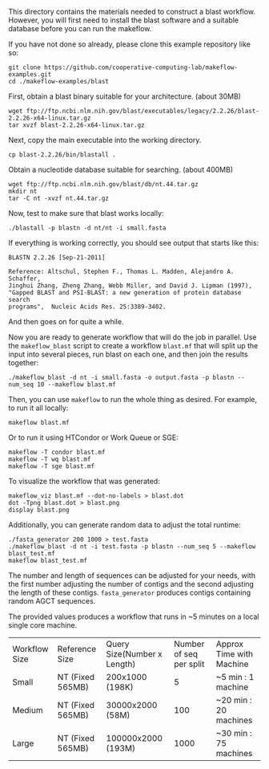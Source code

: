 This directory contains the materials needed to construct a blast workflow.
However, you will first need to install the blast software and a suitable
database before you can run the makeflow.

If you have not done so already, please clone this example repository like so:
```
git clone https://github.com/cooperative-computing-lab/makeflow-examples.git
cd ./makeflow-examples/blast
```

First, obtain a blast binary suitable for your architecture. (about 30MB)
```
wget ftp://ftp.ncbi.nlm.nih.gov/blast/executables/legacy/2.2.26/blast-2.2.26-x64-linux.tar.gz
tar xvzf blast-2.2.26-x64-linux.tar.gz
```

Next, copy the main executable into the working directory.
```
cp blast-2.2.26/bin/blastall .
```

Obtain a nucleotide database suitable for searching. (about 400MB)
```
wget ftp://ftp.ncbi.nlm.nih.gov/blast/db/nt.44.tar.gz
mkdir nt
tar -C nt -xvzf nt.44.tar.gz
```

Now, test to make sure that blast works locally:
```
./blastall -p blastn -d nt/nt -i small.fasta

```

If everything is working correctly, you should see output that starts like this:

```
BLASTN 2.2.26 [Sep-21-2011]

Reference: Altschul, Stephen F., Thomas L. Madden, Alejandro A. Schaffer, 
Jinghui Zhang, Zheng Zhang, Webb Miller, and David J. Lipman (1997), 
"Gapped BLAST and PSI-BLAST: a new generation of protein database search
programs",  Nucleic Acids Res. 25:3389-3402.

```

And then goes on for quite a while.

Now you are ready to generate workflow that will do the job in parallel.
Use the `makeflow_blast` script to create a workflow `blast.mf` that
will split up the input into several pieces, run blast on each one,
and then join the results together:

```
./makeflow_blast -d nt -i small.fasta -o output.fasta -p blastn --num_seq 10 --makeflow blast.mf
```

Then, you can use `makeflow` to run the whole thing as desired.
For example, to run it all locally:

```
makeflow blast.mf
```

Or to run it using HTCondor or Work Queue or SGE:
```
makeflow -T condor blast.mf
makeflow -T wq blast.mf
makeflow -T sge blast.mf
```

To visualize the workflow that was generated:
```
makeflow_viz blast.mf --dot-no-labels > blast.dot
dot -Tpng blast.dot > blast.png
display blast.png
```

Additionally, you can generate random data to adjust the total runtime:
```
./fasta_generator 200 1000 > test.fasta
./makeflow_blast -d nt -i test.fasta -p blastn --num_seq 5 --makeflow blast_test.mf
makeflow blast_test.mf
```

The number and length of sequences can be adjusted for your needs, with the first number 
adjusting the number of contigs and the second adjusting the length of these contigs.
`fasta_generator` produces contigs containing random AGCT sequences.

The provided values produces a workflow that runs in ~5 minutes on a local single core machine.

<table cellpadding=20>
<tr><td>Workflow Size<td>Reference Size<td>Query Size(Number x Length)<td>Number of seq per split<td> Approx Time with Machine
<tr><td>Small<td>NT (Fixed 565MB)<td>200x1000 (198K)<td>5 <td> ~5 min : 1 machine
<tr><td>Medium<td>NT (Fixed 565MB)<td>30000x2000 (58M)<td>100 <td> ~20 min : 20 machines
<tr><td>Large<td>NT (Fixed 565MB)<td>100000x2000 (193M)<td>1000 <td> ~30 min : 75 machines
</table>

